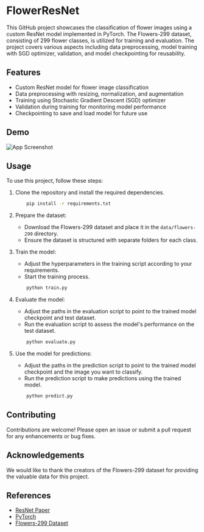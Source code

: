 # FlowerResNet

This GitHub project showcases the classification of flower images using a custom ResNet model implemented in PyTorch. The Flowers-299 dataset, consisting of 299 flower classes, is utilized for training and evaluation. The project covers various aspects including data preprocessing, model training with SGD optimizer, validation, and model checkpointing for reusability.

## Features
- Custom ResNet model for flower image classification
- Data preprocessing with resizing, normalization, and augmentation
- Training using Stochastic Gradient Descent (SGD) optimizer
- Validation during training for monitoring model performance
- Checkpointing to save and load model for future use

## Demo  
![App Screenshot](https://drive.google.com/file/d/1s-qpMuww6zZzwn3HMAZiUQxjWEn5QW-0/view?usp=sharing)  

## Usage
To use this project, follow these steps:

1. Clone the repository and install the required dependencies.

    ~~~bash  
        pip install -r requirements.txt
    ~~~
2. Prepare the dataset:
   - Download the Flowers-299 dataset and place it in the `data/flowers-299` directory.
   - Ensure the dataset is structured with separate folders for each class.

3. Train the model:
   - Adjust the hyperparameters in the training script according to your requirements.
   - Start the training process.

    ~~~bash  
        python train.py
    ~~~

4. Evaluate the model:
   - Adjust the paths in the evaluation script to point to the trained model checkpoint and test dataset.
   - Run the evaluation script to assess the model's performance on the test dataset.

    ~~~bash  
        python evaluate.py
    ~~~

5. Use the model for predictions:
   - Adjust the paths in the prediction script to point to the trained model checkpoint and the image you want to classify.
   - Run the prediction script to make predictions using the trained model.

    ~~~bash  
        python predict.py
    ~~~
## Contributing
Contributions are welcome! Please open an issue or submit a pull request for any enhancements or bug fixes.

## Acknowledgements
We would like to thank the creators of the Flowers-299 dataset for providing the valuable data for this project.

## References
- [ResNet Paper](https://arxiv.org/abs/1512.03385)
- [PyTorch](https://pytorch.org/)
- [Flowers-299 Dataset](https://www.kaggle.com/datasets/bogdancretu/flower299)